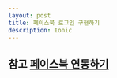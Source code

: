 ```yaml
---
layout: post
title: 페이스북 로그인 구현하기
description: Ionic
---
```




## 참고 [페이스북 연동하기](https://medium.freecodecamp.org/how-to-develop-a-great-facebook-login-flow-with-firebase-and-ionic-656a295c4fe9)